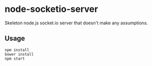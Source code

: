 # node-socketio-server
Skeleton node.js socket.io server that doesn't make any assumptions.

## Usage
```
npm install
bower install
npm start
```


